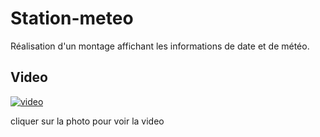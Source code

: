 # Station-meteo
Réalisation d'un montage affichant les informations de date et de météo.


## Video

[![video](https://img.youtube.com/vi/k8hlDsaNYvs/0.jpg)](https://www.youtube.com/watch?v=k8hlDsaNYvs)

cliquer sur la photo pour voir la video
